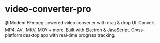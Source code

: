 # video-converter-pro
🎬 Modern FFmpeg-powered video converter with drag &amp; drop UI. Convert MP4, AVI, MKV, MOV + more. Built with Electron &amp; JavaScript. Cross-platform desktop app with real-time progress tracking.
